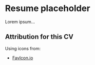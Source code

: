 # Resume placeholder
Lorem ipsum...

## Attribution for this CV
Using icons from:
* [FavIcon.io](https://favicon.io/)
